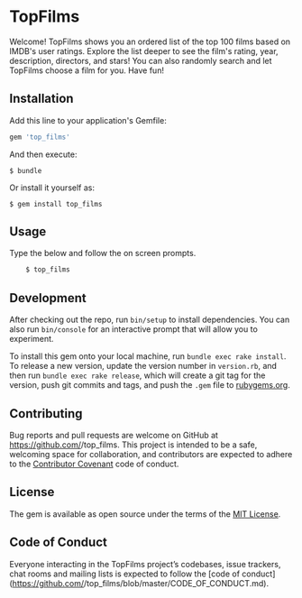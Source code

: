 # TopFilms

Welcome! TopFilms shows you an ordered list of the top 100 films based on IMDB's user ratings. Explore the list deeper to see the film's rating, year, description, directors, and stars! You can also randomly search and let TopFilms choose a film for you. Have fun!

## Installation

Add this line to your application's Gemfile:

```ruby
gem 'top_films'
```

And then execute:

    $ bundle

Or install it yourself as:

    $ gem install top_films

## Usage

Type the below and follow the on screen prompts.
```ruby
    $ top_films
```

## Development

After checking out the repo, run `bin/setup` to install dependencies. You can also run `bin/console` for an interactive prompt that will allow you to experiment.

To install this gem onto your local machine, run `bundle exec rake install`. To release a new version, update the version number in `version.rb`, and then run `bundle exec rake release`, which will create a git tag for the version, push git commits and tags, and push the `.gem` file to [rubygems.org](https://rubygems.org).

## Contributing

Bug reports and pull requests are welcome on GitHub at https://github.com/<github username>/top_films. This project is intended to be a safe, welcoming space for collaboration, and contributors are expected to adhere to the [Contributor Covenant](http://contributor-covenant.org) code of conduct.

## License

The gem is available as open source under the terms of the [MIT License](https://opensource.org/licenses/MIT).

## Code of Conduct

Everyone interacting in the TopFilms project’s codebases, issue trackers, chat rooms and mailing lists is expected to follow the [code of conduct](https://github.com/<github username>/top_films/blob/master/CODE_OF_CONDUCT.md).

